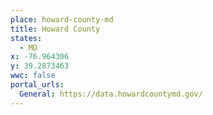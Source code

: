 ```yaml
---
place: howard-county-md
title: Howard County
states:
  - MD
x: -76.964306
y: 39.2873463
wwc: false
portal_urls:
  General: https://data.howardcountymd.gov/
---
```

